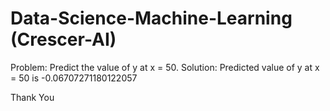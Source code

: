 # Data-Science-Machine-Learning (Crescer-AI)

Problem:  Predict the value of y at x = 50.
Solution: Predicted value of y at x = 50 is -0.06707271180122057 

Thank You
